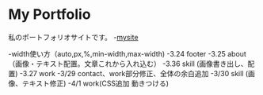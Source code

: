 # My Portfolio
私のポートフォリオサイトです。
-[mysite](https://aoi-n-m.github.io/)

-width使い方（auto,px,%,min-width,max-width)
-3.24 footer
-3.25 about （画像・テキスト配置。文章これから入れ込む）
-3.36 skill (画像書き出し、配置)
-3.27 work
-3/29 contact、work部分修正、全体の余白追加
-3/30 skill (画像、テキスト修正)
-4/1 work(CSS追加 動きつける)